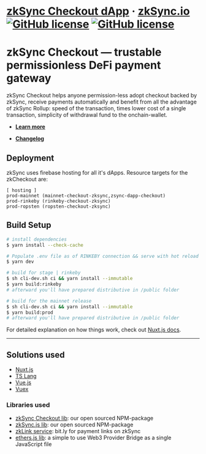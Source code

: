 # [zkSync Checkout dApp](https://checkout.zksync.io) &middot; [zkSync.io](https://zksync.io/)  [![GitHub license](https://img.shields.io/badge/license-MIT-blue.svg)](https://github.com/matter-labs/zksync-wallet/blob/master/LICENSE-MIT) [![GitHub license](https://img.shields.io/badge/license-Apache%202-blue)](https://github.com/matter-labs/zksync-wallet/blob/master/LICENSE-MIT)

# zkSync Checkout — trustable permissionless DeFi payment gateway 

zkSync Checkout helps anyone permission-less adopt checkout backed by zkSync, receive payments automatically and benefit from all the advantage of zkSync Rollup: speed of the transaction, times lower cost of a single transaction, simplicity of withdrawal fund to the onchain-wallet.

* **[Learn more](https://zksync.io/api/sdk/checkout/)**

* [**Changelog**](CHANGELOG.md)

## Deployment

zkSync uses firebase hosting for all it's dApps.
Resource targets for the zkCheckout are:
```
[ hosting ]
prod-mainnet (mainnet-checkout-zksync,zsync-dapp-checkout)
prod-rinkeby (rinkeby-checkout-zksync)
prod-ropsten (ropsten-checkout-zksync)
```

## Build Setup

``` bash
# install dependencies
$ yarn install --check-cache

# Populate .env file as of RINKEBY connection && serve with hot reload at localhost:3000
$ yarn dev

# build for stage | rinkeby
$ sh cli-dev.sh ci && yarn install --immutable
$ yarn build:rinkeby
# afterward you'll have prepared distributive in /public folder

# build for the mainnet release
$ sh cli-dev.sh ci && yarn install --immutable
$ yarn build:prod
# afterward you'll have prepared distributive in /public folder

```

For detailed explanation on how things work, check out [Nuxt.js docs](https://nuxtjs.org).

---

## Solutions used

* [Nuxt.js](https://nuxtjs.org)
* [TS Lang](https://www.typescriptlang.org)
* [Vue.js](https://vuejs.org)
* [Vuex](https://vuex.vuejs.org)

### Libraries used  

* [zkSync Checkout lib](https://www.npmjs.com/package/zksync-checkout): our open sourced NPM-package
* [zkSync.js lib](https://www.npmjs.com/package/zksync-checkout): our open sourced NPM-package
* [zkLink service](https://checkout.zksync.io/link): bit.ly for payment links on zkSync
* [ethers.js lib](https://docs.ethers.io/v5/): a simple to use Web3 Provider Bridge as a single JavaScript file
